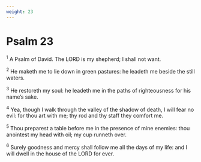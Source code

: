 ```yaml
---
weight: 23
---
```


# Psalm 23

<sup>1</sup> A Psalm of David. The LORD is my shepherd; I shall not want. 

<sup>2</sup> He maketh me to lie down in green pastures: he leadeth me beside the still waters. 

<sup>3</sup> He restoreth my soul: he leadeth me in the paths of righteousness for his name’s sake. 

<sup>4</sup> Yea, though I walk through the valley of the shadow of death, I will fear no evil: for thou art with me; thy rod and thy staff they comfort me. 

<sup>5</sup> Thou preparest a table before me in the presence of mine enemies: thou anointest my head with oil; my cup runneth over. 

<sup>6</sup> Surely goodness and mercy shall follow me all the days of my life: and I will dwell in the house of the LORD for ever. 



